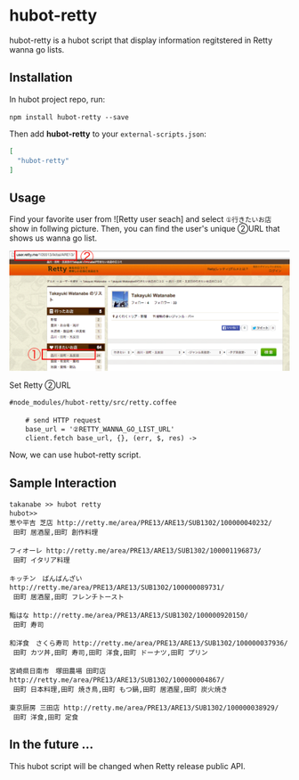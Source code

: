 # hubot-retty
hubot-retty is a hubot script that display information regitstered in Retty wanna go lists.

## Installation

In hubot project repo, run:

`npm install hubot-retty --save`

Then add **hubot-retty** to your `external-scripts.json`:

```json
[
  "hubot-retty"
]
```

## Usage
Find your favorite user from ![Retty user seach] and select `①行きたいお店`show in follwing picture. Then, you can find the user's unique ②URL that shows us wanna go list.

![favorite user's wanna go list](./images/find_favorit_wannago_list.png)

Set Retty ②URL

```
#node_modules/hubot-retty/src/retty.coffee

    # send HTTP request
    base_url = '②RETTY_WANNA_GO_LIST_URL'
    client.fetch base_url, {}, (err, $, res) ->

```
Now, we can use hubot-retty script.

## Sample Interaction

```
takanabe >> hubot retty
hubot>>
葱や平吉 芝店 http://retty.me/area/PRE13/ARE13/SUB1302/100000040232/
 田町 居酒屋,田町 創作料理

フィオーレ http://retty.me/area/PRE13/ARE13/SUB1302/100001196873/
 田町 イタリア料理

キッチン　ばんばんざい http://retty.me/area/PRE13/ARE13/SUB1302/100000089731/
 田町 居酒屋,田町 フレンチトースト

鮨はな http://retty.me/area/PRE13/ARE13/SUB1302/100000920150/
 田町 寿司

和洋食　さくら寿司 http://retty.me/area/PRE13/ARE13/SUB1302/100000037936/
 田町 カツ丼,田町 寿司,田町 洋食,田町 ドーナツ,田町 プリン

宮崎県日南市　塚田農場 田町店 http://retty.me/area/PRE13/ARE13/SUB1302/100000004867/
 田町 日本料理,田町 焼き鳥,田町 もつ鍋,田町 居酒屋,田町 炭火焼き

東京厨房 三田店 http://retty.me/area/PRE13/ARE13/SUB1302/100000038929/
 田町 洋食,田町 定食

```

## In the future ...
This hubot script will be changed when Retty release public API.
